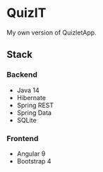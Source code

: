# QuizIT
My own version of QuizletApp.

## Stack
### Backend
* Java 14
* Hibernate
* Spring REST
* Spring Data
* SQLite

### Frontend
* Angular 9
* Bootstrap 4
